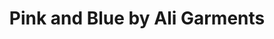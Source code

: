 ---
title: "Pink and Blue by Ali Garments"
url: /karachi/pink-and-blue-by-ali-garments/
shop: clothes
---